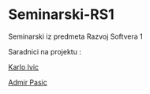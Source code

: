 # Seminarski-RS1
Seminarski iz predmeta Razvoj Softvera 1

Saradnici na projektu :
<br>

[Karlo Ivic](https://github.com/AmigosLP)
<br>

[Admir Pasic](https://github.com/PaSHaa01)


